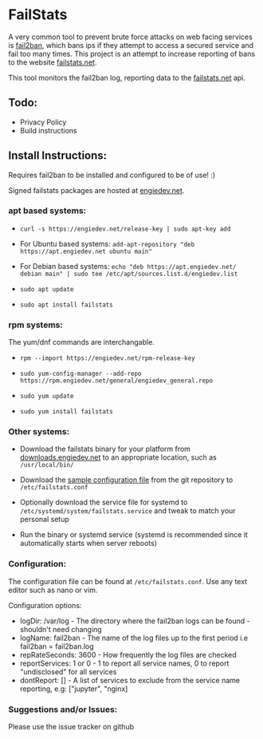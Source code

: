 # FailStats
A very common tool to prevent brute force attacks on web facing services is [fail2ban](https://www.fail2ban.org/wiki/index.php/Main_Page), which bans ips if they attempt to access a secured service and fail too many times. This project is an attempt to increase reporting of bans to the website [failstats.net](https://failstats.net).

This tool monitors the fail2ban log, reporting data to the [failstats.net](https://failstats.net) api. 

## Todo:
- Privacy Policy
- Build instructions

## Install Instructions:
Requires fail2ban to be installed and configured to be of use! :)

Signed failstats packages are hosted at [engiedev.net](https://engiedev.net).

### apt based systems:
- ``curl -s https://engiedev.net/release-key | sudo apt-key add``

- For Ubuntu based systems: ``add-apt-repository "deb https://apt.engiedev.net ubuntu main"``

- For Debian based systems: ``echo "deb https://apt.engiedev.net/ debian main" | sudo tee /etc/apt/sources.list.d/engiedev.list``

- ``sudo apt update``

- ``sudo apt install failstats``

### rpm systems:
The yum/dnf commands are interchangable.

- ``rpm --import https://engiedev.net/rpm-release-key``

- ``sudo yum-config-manager --add-repo https://rpm.engiedev.net/general/engiedev_general.repo``

- ``sudo yum update``

- ``sudo yum install failstats``

### Other systems:
- Download the failstats binary for your platform from [downloads.engiedev.net](https://downloads.engiedev.net) to an appropriate location, such as ``/usr/local/bin/``

- Download the [sample configuration file](failstats.conf) from the git repository to ``/etc/failstats.conf``

- Optionally download the service file for systemd to ``/etc/systemd/system/failstats.service`` and tweak to match your personal setup

- Run the binary or systemd service (systemd is recommended since it automatically starts when server reboots)

### Configuration:
The configuration file can be found at ``/etc/failstats.conf``. Use any text editor such as nano or vim.

Configuration options:
- logDir: /var/log - The directory where the fail2ban logs can be found - shouldn't need changing
- logName: fail2ban - The name of the log files up to the first period i.e fail2ban = fail2ban.log
- repRateSeconds: 3600 - How frequently the log files are checked
- reportServices: 1 or 0 - 1 to report all service names, 0 to report "undisclosed" for all services
- dontReport: [] - A list of services to exclude from the service name reporting, e.g: ["jupyter", "nginx]


### Suggestions and/or Issues:
Please use the issue tracker on github
